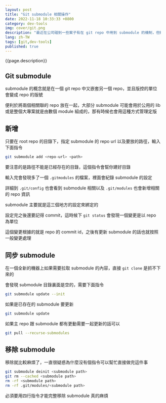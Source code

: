 ```yaml
---
layout: post
title: "Git submodule 相關操作"
date: 2022-11-18 10:33:33 +0800
category: dev-tools
img: cover/git.png
description: "最近在公司碰到一些案子有在 git repo 中用到 submodule 的機制，但總覺得有點複雜而且有的操作不是太直覺，決定來紀錄一下"
lang: zh-TW
tags: [git,dev-tools]
published: true
---
```


{{page.description}}

## Git submodule

submodule 的概念就是在一個 git repo 中又嵌套另一個 repo，並且版控的單位會變成 repo 的版號

便利於將兩個相關聯的 repo 放在一起，大部分 submodule 可能會用於公用的 lib 或是整個大專案就是由數個 module 組成的，那有時候也會用這種方式管理定版

## 新增

只要在 root repo 的目錄下，指定 submodule 的 repo url 以及要放的路徑，輸入下面指令

```bash
git submodule add <repo-url> <path>
```

要注意的是路徑不能是已經存在的目錄，這個指令會幫你建好目錄

輸入完會發現多了一個 `.gitmodules` 的檔案，裡面會紀錄 submodule 的設定

詳細到 `.git/config` 也會看到 submodule 相關以及 `.git/modules` 也會新增相關的 repo 資訊

submodule 主要就是這三個地方的設定來綁定的

設定完之後還要記得 commit，這時候下 `git status` 會發現一個變更是以 repo 為單位

這個變更根據的就是 repo 的 commit id，之後有更新 submodule 的話也就按照一般變更處理

## 同步 submodule

在一個全新的機器上如果需要拉取 submodule 的內容，直接 `git clone` 是抓不下來的

會發現 submodule 目錄裏面是空的，需要下面指令

```bash
git submodule update --init
```

如果是已存在的 submodule 要更新

```bash
git submodule update
```

如果主 repo 跟 submodule 都有更動需要一起更新的話可以

```bash
git pull --recurse-submodules
```

## 移除 submodule

移除就比較麻煩了，一直很疑惑為什麼沒有個指令可以幫忙直接做完這件事

```bash
git submodule deinit <submodule path>
git rm --cached <submodule path>
rm -rf <submodule path>
rm -rf .git/modules/<submodule path>
```

必須要用四行指令才能完整移除 submodule 真的麻煩
